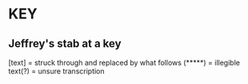 # KEY 

## Jeffrey's stab at a key

[text] = struck through and replaced by what follows
(*****) = illegible
text(?) = unsure transcription